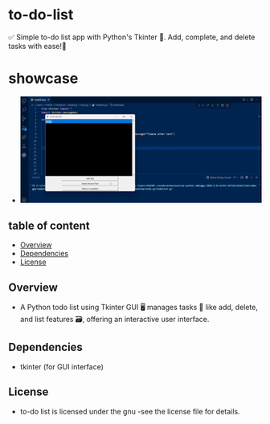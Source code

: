# to-do-list
✅ Simple to-do list app with Python's Tkinter 🐍. Add, complete, and delete tasks with ease!📝

# showcase 
- ![Showcase1](./assets/image.png)


## table of content
- [Overview](#overview)
- [Dependencies](#dependencies)
- [License](#license)

## Overview

- A Python todo list using Tkinter GUI 🖥️ manages tasks 📝 like add, delete, and list features 🗃️, offering an interactive user interface.

## Dependencies

- tkinter (for GUI interface)
 

## License
- to-do list is licensed under the gnu -see the license file for details.
